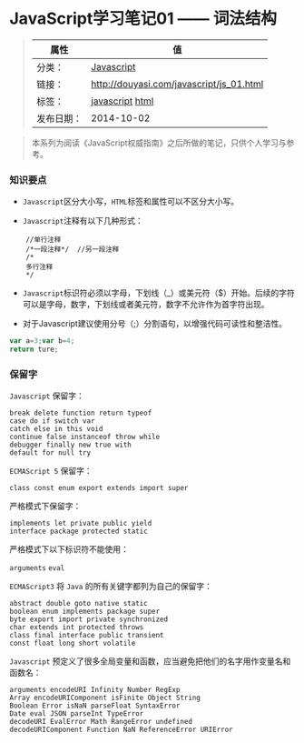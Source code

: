 # JavaScript学习笔记01 —— 词法结构

>|  属性  |  值  |
>| ----- | ----- |
>| 分类： | [Javascript](http://douyasi.com/category/javascript/) |
>| 链接： | http://douyasi.com/javascript/js_01.html |
>| 标签： | [javascript](http://douyasi.com/tag/javascript) [html](http://douyasi.com/tag/html)  |
>| 发布日期： | 2014-10-02 |

> 本系列为阅读《JavaScript权威指南》之后所做的笔记，只供个人学习与参考。


### 知识要点

- `Javascript`区分大小写，`HTML`标签和属性可以不区分大小写。
  
- `Javascript`注释有以下几种形式： 

```
    //单行注释   
    /*一段注释*/  //另一段注释  
    /*
    多行注释
    */
```

- `Javascript`标识符必须以字母，下划线（_）或美元符（$）开始。后续的字符可以是字母，数字，下划线或者美元符，数字不允许作为首字符出现。 

- 对于Javascript建议使用分号（;）分割语句，以增强代码可读性和整洁性。 

```javascript
var a=3;var b=4;
return ture;
```



### 保留字

`Javascript` 保留字：  

```
break delete function return typeof
case do if switch var
catch else in this void
continue false instanceof throw while
debugger finally new true with
default for null try
```

`ECMAScript 5` 保留字：  

```
class const enum export extends import super
```

严格模式下保留字：  

```
implements let private public yield
interface package protected static
```

严格模式下以下标识符不能使用：  

`arguments` `eval`

`ECMAScript3` 将 `Java` 的所有关键字都列为自己的保留字：  

```
abstract double goto native static
boolean enum implements package super
byte export import private synchronized
char extends int protected throws
class final interface public transient
const float long short volatile
```

`Javascript` 预定义了很多全局变量和函数，应当避免把他们的名字用作变量名和函数名：  

```
arguments encodeURI Infinity Number RegExp
Array encodeURIComponent isFinite Object String
Boolean Error isNaN parseFloat SyntaxError
Date eval JSON parseInt TypeError
decodeURI EvalError Math RangeError undefined
decodeURIComponent Function NaN ReferenceError URIError
```

